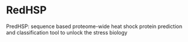 # RedHSP
PredHSP: sequence based proteome-wide heat shock protein prediction and classification tool to unlock the stress biology
